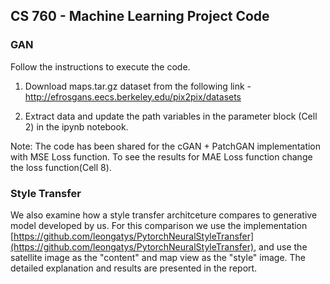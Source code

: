 ## CS 760 - Machine Learning Project Code

### GAN
Follow the instructions to execute the code. 

1. Download maps.tar.gz dataset from the following link - http://efrosgans.eecs.berkeley.edu/pix2pix/datasets

2. Extract data and update the path variables in the parameter block (Cell 2) in the ipynb notebook.

Note: The code has been shared for the cGAN + PatchGAN implementation with MSE Loss function. To see the results for MAE Loss function change the loss function(Cell 8).


### Style Transfer
We also examine how a style transfer architceture compares to generative model developed by us. For this comparison we use the implementation [https://github.com/leongatys/PytorchNeuralStyleTransfer](https://github.com/leongatys/PytorchNeuralStyleTransfer), and use the satellite image as the "content" and map view as the "style" image. The detailed explanation and results are presented in the report.
